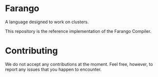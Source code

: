 # Farango

A language designed to work on clusters.

This repository is the reference implementation of the Farango Compiler.

# Contributing

We do not accept any contributions at the moment. Feel free, however, to
report any issues that you happen to encounter.
